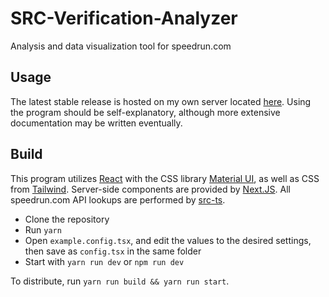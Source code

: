 # SRC-Verification-Analyzer
Analysis and data visualization tool for speedrun.com

## Usage
The latest stable release is hosted on my own server located [here](https://mini.amyy.me/src-analyzer). Using the program should be self-explanatory, although more extensive documentation may be written eventually.

## Build
This program utilizes [React](https://reactjs.org) with the CSS library [Material UI](https://mui.com), as well as CSS from [Tailwind](https://tailwindcss.com). Server-side components are provided by [Next.JS](https://nextjs.org). All speedrun.com API lookups are performed by [src-ts](https://github.com/mitchell-merry/src-ts).

- Clone the repository
- Run `yarn`
- Open `example.config.tsx`, and edit the values to the desired settings, then save as `config.tsx` in the same folder
- Start with `yarn run dev` or `npm run dev`

To distribute, run `yarn run build && yarn run start`.
